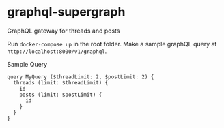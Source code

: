 # graphql-supergraph
GraphQL gateway for threads and posts

Run `docker-compose up` in the root folder. Make a sample graphQL query at `http://localhost:8000/v1/graphql`.

Sample Query
```
query MyQuery ($threadLimit: 2, $postLimit: 2) {
  threads (limit: $threadLimit) {
    id
    posts (limit: $postLimit) {
      id
    }
  }
}
```
